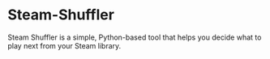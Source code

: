# Steam-Shuffler
Steam Shuffler is a simple, Python-based tool that helps you decide what to play next from your Steam library.
